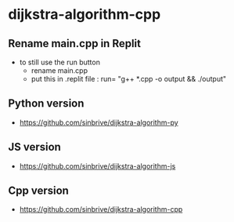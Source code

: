 # dijkstra-algorithm-cpp

## Rename main.cpp in Replit
- to still use the run button 
  - rename main.cpp
  - put this in .replit file : run= "g++ *.cpp -o output && ./output"  

## Python version
- https://github.com/sinbrive/dijkstra-algorithm-py

## JS version 
- https://github.com/sinbrive/dijkstra-algorithm-js

## Cpp version 
- https://github.com/sinbrive/dijkstra-algorithm-cpp

